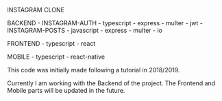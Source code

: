 INSTAGRAM CLONE

BACKEND
    - INSTAGRAM-AUTH
        - typescript
        - express
        - multer
        - jwt
    - INSTAGRAM-POSTS
        - javascript
        - express
        - multer
        - io

FRONTEND
    - typescript
    - react

MOBILE
    - typescript
    - react-native

This code was initially made following a tutorial in 2018/2019. 

Currently I am working with the Backend of the project.
The Frontend and Mobile parts will be updated in the future.
